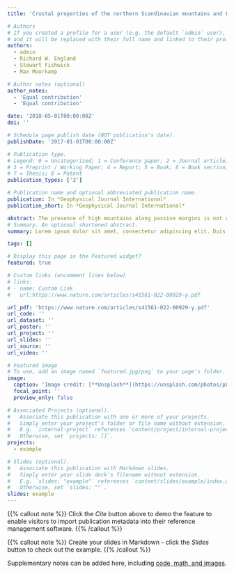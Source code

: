 ```yaml
---
title: 'Crustal properties of the northern Scandinavian mountains and Fennoscandian shield from analysis of teleseismic receiver functions'

# Authors
# If you created a profile for a user (e.g. the default `admin` user), write the username (folder name) here
# and it will be replaced with their full name and linked to their profile.
authors:
  - admin
  - Richard W. England
  - Stewart Fishwick
  - Max Moorkamp

# Author notes (optional)
author_notes:
  - 'Equal contribution'
  - 'Equal contribution'

date: '2018-05-01T00:00:00Z'
doi: ''

# Schedule page publish date (NOT publication's date).
publishDate: '2017-01-01T00:00:00Z'

# Publication type.
# Legend: 0 = Uncategorized; 1 = Conference paper; 2 = Journal article;
# 3 = Preprint / Working Paper; 4 = Report; 5 = Book; 6 = Book section;
# 7 = Thesis; 8 = Patent
publication_types: ['2']

# Publication name and optional abbreviated publication name.
publication: In *Geophysical Journal International*
publication_short: In *Geophysical Journal International*

abstract: The presence of high mountains along passive margins is not unusual, as shown by their presence in several regions (Scandinavia, Greenland, East US, SW Africa, Brazil, West India and SE Australia). However, the origin of this topography is not well understood. The mountain range between the Scandinavian passive margin and the Fennoscandian shield is a good example. A simple Airy isostatic model would predict a compensating root beneath the mountains but existing seismic measurements of variations in crustal thickness do not provide evidence of a root of sufficient size to produce the necessary compensation. In order to better constrain the physical properties of the crust in northern Scandinavia, two broad-band seismic networks were deployed between 2007 and 2009 and between 2013 and 2014. A new map of crustal thickness has been produced from P-receiver function analysis of teleseismic data recorded at 31 seismic stations. The map shows an increase in crustal thickness from the Atlantic coast (38.7 ± 1.8  km) to the Gulf of Bothnia (43.5 ± 2.4  km). This gradient in thickness demonstrates that the Moho topography does not mirror the variation in surface topography in this region. Thus, classical Airy isostatic models cannot explain how the surface topography is supported. New maps showing variation in Poisson’s ratio and Moho sharpness together with forward and inverse modelling provide new information about the contrasting properties of the Fennoscandian shield and crust reworked by the Caledonian orogeny. A sharp Moho transition (R > 1) and low value of Vs (3.5 ± 0.2  km s−1) are observed beneath the orogen. The shield is characterized by a gradual transition across the Moho (R < 1) and Vs of 3.8 ± 0.1  km s−1 which is more typical of average continental crust. These observations are explained by a Fennoscandian shield underplated with a thick layer of high velocity, high density material. It is proposed that this layer has been removed or reworked beneath the orogen.
# Summary. An optional shortened abstract.
summary: Lorem ipsum dolor sit amet, consectetur adipiscing elit. Duis posuere tellus ac convallis placerat. Proin tincidunt magna sed ex sollicitudin condimentum.

tags: []

# Display this page in the Featured widget?
featured: true

# Custom links (uncomment lines below)
# links:
# - name: Custom Link
#   url:https://www.nature.com/articles/s41561-022-00929-y.pdf

url_pdf: 'https://www.nature.com/articles/s41561-022-00929-y.pdf'
url_code: ''
url_dataset: ''
url_poster: ''
url_project: ''
url_slides: ''
url_source: ''
url_video: ''

# Featured image
# To use, add an image named `featured.jpg/png` to your page's folder.
image:
  caption: 'Image credit: [**Unsplash**](https://unsplash.com/photos/pLCdAaMFLTE)'
  focal_point: ''
  preview_only: false

# Associated Projects (optional).
#   Associate this publication with one or more of your projects.
#   Simply enter your project's folder or file name without extension.
#   E.g. `internal-project` references `content/project/internal-project/index.md`.
#   Otherwise, set `projects: []`.
projects:
  - example

# Slides (optional).
#   Associate this publication with Markdown slides.
#   Simply enter your slide deck's filename without extension.
#   E.g. `slides: "example"` references `content/slides/example/index.md`.
#   Otherwise, set `slides: ""`.
slides: example
---
```


{{% callout note %}}
Click the _Cite_ button above to demo the feature to enable visitors to import publication metadata into their reference management software.
{{% /callout %}}

{{% callout note %}}
Create your slides in Markdown - click the _Slides_ button to check out the example.
{{% /callout %}}

Supplementary notes can be added here, including [code, math, and images](https://wowchemy.com/docs/writing-markdown-latex/).
